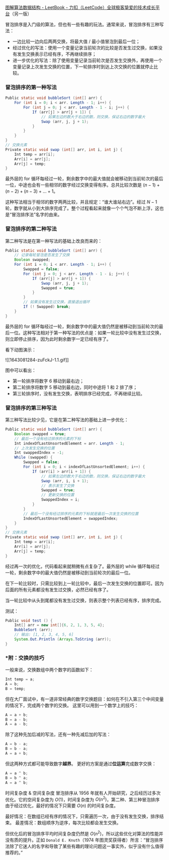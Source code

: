 [图解算法数据结构 - LeetBook - 力扣（LeetCode）全球极客挚爱的技术成长平台](https://leetcode.cn/leetbook/read/illustration-of-algorithm/phn3m1/)（另一版）

冒泡排序是入门级的算法，但也有一些有趣的玩法。通常来说，冒泡排序有三种写法：

- 一边比较一边向后两两交换，将最大值 / 最小值冒泡到最后一位；
- 经过优化的写法：使用一个变量记录当前轮次的比较是否发生过交换，如果没有发生交换表示已经有序，不再继续排序；
- 进一步优化的写法：除了使用变量记录当前轮次是否发生交换外，再使用一个变量记录上次发生交换的位置，下一轮排序时到达上次交换的位置就停止比较。
### 冒泡排序的第一种写法
```Java
Public static void bubbleSort (int[] arr) {
    For (int i = 0; i < arr. Length - 1; i++) {
        For (int j = 0; j < arr. Length - 1 - i; j++) {
            If (arr[j] > arr[j + 1]) {
                // 如果左边的数大于右边的数，则交换，保证右边的数字最大
                Swap (arr, j, j + 1);
            }
        }
    }
}
// 交换元素
Private static void swap (int[] arr, int i, int j) {
    Int temp = arr[i];
    Arr[i] = arr[j];
    Arr[j] = temp;
}
```
最外层的 for 循环每经过一轮，剩余数字中的最大值就会被移动到当前轮次的最后一位，中途也会有一些相邻的数字经过交换变得有序。总共比较次数是 $(n−1)+(n−2)+(n−3)+…+1$。

这种写法相当于相邻的数字两两比较，并且规定：“谁大谁站右边”。经过 $N−1$ 轮，数字就从小到大排序完成了。整个过程看起来就像一个个气泡不断上浮，这也是“冒泡排序法”名字的由来。

### 冒泡排序的第二种写法
第二种写法是在第一种写法的基础上改良而来的：

```Java
Public static void bubbleSort (int[] arr) {
    // 记录每轮冒泡是否发生了交换
    Boolean swapped;
    For (int i = 0; i < arr. Length - 1; i++) {
        Swapped = false;
        For (int j = 0; j < arr. Length - 1 - i; j++) {
            If (arr[j] > arr[j + 1]) {
                Swap (arr, j, j + 1);
                Swapped = true;
            }
        }
        // 如果没有发生过交换，直接退出循环
        If (! Swapped) break;
    }
}
```
最外层的 for 循环每经过一轮，剩余数字中的最大值仍然是被移动到当前轮次的最后一位。这种写法相对于第一种写法的优点是：如果一轮比较中没有发生过交换，则立即停止排序，因为此时剩余数字一定已经有序了。

看下动图演示：

![[1643081284-zuFckJ-1.1.gif]]

图中可以看出：

- 第一轮排序将数字 6 移动到最右边；
- 第二轮排序将数字 5 移动到最右边，同时中途将 1 和 2 排了序；
- 第三轮排序时，没有发生交换，表明排序已经完成，不再继续比较。
### 冒泡排序的第三种写法
第三种写法比较少见，它是在第二种写法的基础上进一步优化：

```Java
Public static void bubbleSort (int[] arr) {
    Boolean swapped = true;
    // 最后一个没有经过排序的元素的下标
    Int indexOfLastUnsortedElement = arr. Length - 1;
    // 上次发生交换的位置
    Int swappedIndex = -1;
    While (swapped) {
        Swapped = false;
        For (int i = 0; i < indexOfLastUnsortedElement; i++) {
            If (arr[i] > arr[i + 1]) {
                // 如果左边的数大于右边的数，则交换，保证右边的数字最大
                Swap (arr, i, i + 1);
                // 表示发生了交换
                Swapped = true;
                // 更新交换的位置
                SwappedIndex = i;
            }
        }
        // 最后一个没有经过排序的元素的下标就是最后一次发生交换的位置
        IndexOfLastUnsortedElement = swappedIndex;
    }
}
// 交换元素
Private static void swap (int[] arr, int i, int j) {
    Int temp = arr[i];
    Arr[i] = arr[j];
    Arr[j] = temp;
}
```
经过再一次的优化，代码看起来就稍微有点复杂了。最外层的 while 循环每经过一轮，剩余数字中的最大值仍然是被移动到当前轮次的最后一位。

在下一轮比较时，只需比较到上一轮比较中，最后一次发生交换的位置即可。因为后面的所有元素都没有发生过交换，必然已经有序了。

当一轮比较中从头到尾都没有发生过交换，则表示整个列表已经有序，排序完成。

测试：

```Java
Public void test () {
    Int[] arr = new int[]{6, 2, 1, 3, 5, 4};
    BubbleSort (arr);
    // 输出: [1, 2, 3, 4, 5, 6]
    System.Out.Println (Arrays.ToString (arr));
}
```
### *附：交换的技巧
一般来说，交换数组中两个数字的函数如下：

```Java
Int temp = a;
A = b;
B = temp;
```
但在大厂面试中，有一道非常经典的数字交换题目：如何在不引入第三个中间变量的情况下，完成两个数字的交换。
这里可以用到一个数学上的技巧：

```Java
A = a + b;
B = a - b;
A = a - b;
```
除了这种先加后减的写法，还有一种先减后加的写法：

```Java
A = b - a;
B = b - a;
A = a + b;
```
但这两种方式都可能导致数字**越界**。
更好的方案是通过**位运算**完成数字交换：

```Java
A = a ^ b;
B = b ^ a;
A = a ^ b;
```
时间复杂度 & 空间复杂度
冒泡排序从 1956 年就有人开始研究，之后经历过多次优化。它的空间复杂度为 $O (1)$，时间复杂度为 $O (n^2)$，第二种、第三种冒泡排序由于经过优化，最好的情况下只需要 $O (n)$ 的时间复杂度。

最好情况：在数组已经有序的情况下，只需遍历一次，由于没有发生交换，排序结束。
最差情况：数组顺序为逆序，每次比较都会发生交换。

但优化后的冒泡排序平均时间复杂度仍然是 $O (n^2)$，所以这些优化对算法的性能并没有质的提升。正如 `Donald E. Knuth`（1974 年图灵奖获得者）所言：“冒泡排序法除了它迷人的名字和导致了某些有趣的理论问题这一事实外，似乎没有什么值得推荐的。”
